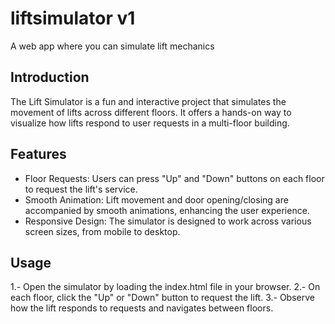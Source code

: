 # liftsimulator v1
 A web app where you can simulate lift mechanics
## Introduction
The Lift Simulator is a fun and interactive project that simulates the movement of lifts across different floors. It offers a hands-on way to visualize how lifts respond to user requests in a multi-floor building. 
## Features
- Floor Requests: Users can press "Up" and "Down" buttons on each floor to request the lift's service.
- Smooth Animation: Lift movement and door opening/closing are accompanied by smooth animations, enhancing the user experience.
- Responsive Design: The simulator is designed to work across various screen sizes, from mobile to desktop.
## Usage
1.- Open the simulator by loading the index.html file in your browser.
2.- On each floor, click the "Up" or "Down" button to request the lift.
3.- Observe how the lift responds to requests and navigates between floors.
